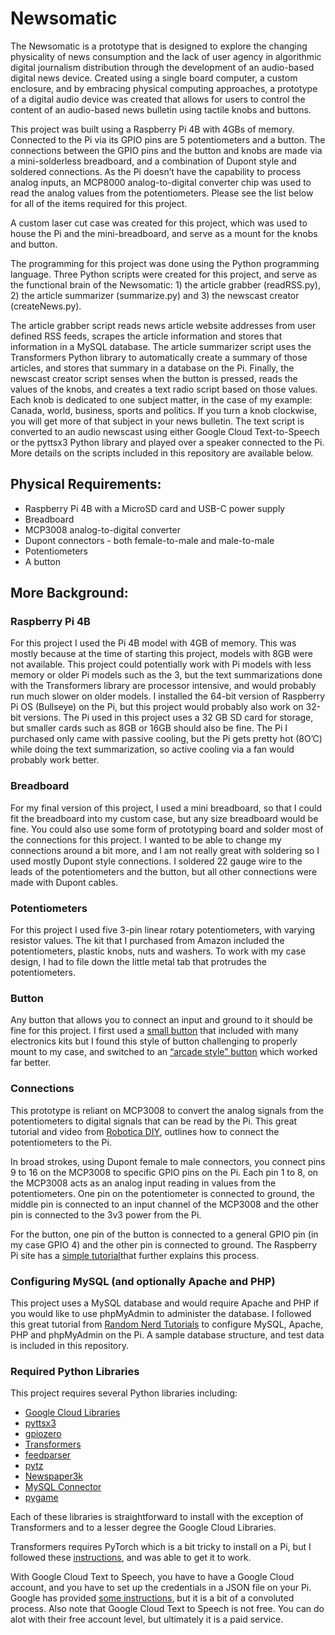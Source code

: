 # Newsomatic

The Newsomatic is a prototype that is designed to explore the changing physicality of news consumption and the lack of user agency in algorithmic digital journalism distribution through the development of an audio-based digital news device. Created using a single board computer, a custom enclosure, and by embracing physical computing approaches, a prototype of a digital audio device was created that allows for users to control the content of an audio-based news bulletin using tactile knobs and buttons. 

This project was built using a Raspberry Pi 4B with 4GBs of memory. Connected to the Pi via its GPIO pins are 5 potentiometers and a button. The connections between the GPIO pins and the button and knobs are made via a mini-solderless breadboard, and a combination of Dupont style and soldered connections. As the Pi doesn’t have the capability to process analog inputs, an MCP8000 analog-to-digital converter chip was used to read the analog values from the potentiometers. Please see the list below for all of the items required for this project. 

A custom laser cut case was created for this project, which was used to house the Pi and the mini-breadboard, and serve as a mount for the knobs and button. 

The programming for this project was done using the Python programming language. Three Python scripts were created for this project, and serve as the functional brain of the Newsomatic: 1) the article grabber (readRSS.py), 2) the article summarizer (summarize.py) and 3) the newscast creator (createNews.py).  

The article grabber script reads news article website addresses from user defined RSS feeds, scrapes the article information and stores that information in a MySQL database. The article summarizer script uses the Transformers Python library to automatically create a summary of those articles, and stores that summary in a database on the Pi. Finally, the newscast creator script senses when the button is pressed, reads the values of the knobs, and creates a text radio script based on those values. Each knob is dedicated to one subject matter, in the case of my example: Canada, world, business, sports and politics. If you turn a knob clockwise, you will get more of that subject in your news bulletin. The text script is converted to an audio newscast using either Google Cloud Text-to-Speech or the pyttsx3 Python library and played over a speaker connected to the Pi. More details on the scripts included in this repository are available below. 

## Physical Requirements: 

- Raspberry Pi 4B with a MicroSD card and USB-C power supply
- Breadboard 
- MCP3008 analog-to-digital converter
- Dupont connectors - both female-to-male and male-to-male 
- Potentiometers 
- A button

## More Background:

### Raspberry Pi 4B

For this project I used the Pi 4B model with 4GB of memory. This was mostly because at the time of starting this project, models with 8GB were not available. This project could potentially work with Pi models with less memory or older Pi models such as the 3, but the text summarizations done with the Transformers library are processor intensive, and would probably run much slower on older models. I installed the 64-bit version of Raspberry Pi OS (Bullseye) on the Pi, but this project would probably also work on 32-bit versions. The Pi used in this project uses a 32 GB SD card for storage, but smaller cards such as 8GB or 16GB should also be fine. The Pi I purchased only came with passive cooling, but the Pi gets pretty hot (8O’C) while doing the text summarization, so active cooling via a fan would probably work better. 

### Breadboard

For my final version of this project, I used a mini breadboard, so that I could fit the breadboard into my custom case, but any size breadboard would be fine. You could also use some form of prototyping board and solder most of the connections for this project. I wanted to be able to change my connections around a bit more, and I am not really great with soldering so I used mostly Dupont style connections. I soldered 22 gauge wire to the leads of the potentiometers and the button, but all other connections were made with Dupont cables. 

### Potentiometers

For this project I used five 3-pin linear rotary potentiometers, with varying resistor values. The kit that I purchased from Amazon included the potentiometers, plastic knobs, nuts and washers. To work with my case design, I had to file down the little metal tab that protrudes the potentiometers. 

### Button

Any button that allows you to connect an input and ground to it should be fine for this project. I first used a [small button](https://www.pishop.ca/product/tactile-button-switch-6mm-20-pack/) that included with many electronics kits  but I found this style of button challenging to properly mount to my case, and switched to an [“arcade style” button](https://www.amazon.ca/gp/product/B07FKB6648) which worked far better. 

### Connections

This prototype is reliant on MCP3008 to convert the analog signals from the potentiometers to digital signals that can be read by the Pi. This great tutorial and video from [Robotica DIY](https://roboticadiy.com/potentiometer-analog-input-for-the-raspberry-pi-4/), outlines how to connect the potentiometers to the Pi. 

In broad strokes, using Dupont female to male connectors, you connect pins 9 to 16 on the MCP3008 to specific GPIO pins on the Pi. Each pin 1 to 8, on the MCP3008 acts as an analog input reading in values from the potentiometers. One pin on the potentiometer is connected to ground, the middle pin is connected to an input channel of the MCP3008 and the other pin is connected to the 3v3 power from the Pi. 

For the button, one pin of the button is connected to a general GPIO pin (in my case GPIO 4) and the other pin is connected to ground. The Raspberry Pi site has a [simple tutorial](https://projects.raspberrypi.org/en/projects/physical-computing/5)that further explains this process.

### Configuring MySQL (and optionally Apache and PHP)

This project uses a MySQL database and would require Apache and PHP if you would like to use phpMyAdmin to administer the database. I followed this great tutorial from [Random Nerd Tutorials](https://randomnerdtutorials.com/raspberry-pi-apache-mysql-php-lamp-server/) to configure MySQL, Apache, PHP and phpMyAdmin on the Pi. A sample database structure, and test data is included in this repository. 

### Required Python Libraries 

This project requires several Python libraries including:

- [Google Cloud Libraries](https://cloud.google.com/python/docs/setup)
- [pyttsx3](https://github.com/nateshmbhat/pyttsx3)
- [gpiozero](https://gpiozero.readthedocs.io/en/stable/)
- [Transformers](https://huggingface.co/docs/transformers/index)
- [feedparser](https://github.com/kurtmckee/feedparser)
- [pytz](https://pypi.org/project/pytz/)
- [Newspaper3k](https://newspaper.readthedocs.io/en/latest/)
- [MySQL Connector](https://dev.mysql.com/doc/connector-python/en/connector-python-installation-binary.html)
- [pygame](https://www.pygame.org/)

Each of these libraries is straightforward to install with the exception of Transformers and to a lesser degree the Google Cloud Libraries. 

Transformers requires PyTorch which is a bit tricky to install on a Pi, but I followed these [instructions](https://medium.com/secure-and-private-ai-writing-challenge/a-step-by-step-guide-to-installing-pytorch-in-raspberry-pi-a1491bb80531), and was able to get it to work. 

With Google Cloud Text to Speech, you have to have a Google Cloud account, and you have to set up the credentials in a JSON file on your Pi. Google has provided [some instructions](https://medium.com/secure-and-private-ai-writing-challenge/a-step-by-step-guide-to-installing-pytorch-in-raspberry-pi-a1491bb80531), but it is a bit of a convoluted process. Also note that Google Cloud Text to Speech is not free. You can do alot with their free account level, but ultimately it is a paid service. 



